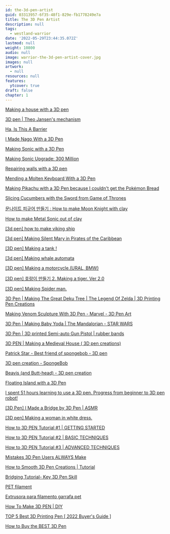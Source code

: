 ```yaml
---
id: the-3d-pen-artist
guid: 03313957-6f35-48f1-829e-fb1778249e7a
title: The 3D Pen Artist
description: null
tags:
  - westland-warrior
date: '2022-05-29T23:44:35.072Z'
lastmod: null
weight: 10800
audio: null
image: warrior-the-3d-pen-artist-cover.jpg
images: null
artwork:
  - null
resources: null
features:
  ytcover: true
draft: false
chapter: 1
---
```


[Making a house with a 3D pen](https://www.youtube.com/watch?v=IxM2zHzxd14 "Play Video")

[3D pen | Theo Jansen's mechanism](https://www.youtube.com/watch?v=ObXeT37b1Gk "Play Video")

[Ha, Is This A Barrier](https://www.youtube.com/watch?v=q83KKPTh49A "Play Video")

[I Made Nago With a 3D Pen](https://www.youtube.com/watch?v=T9DyWNKogtw "Play Video")

[Making Sonic with a 3D Pen](https://www.youtube.com/watch?v=JE06lr3VY30 "Play Video")

[Making Sonic Upgrade: 300 Million](https://www.youtube.com/watch?v=hy0Hieo0Rkc "Play Video")

[Repairing walls with a 3D pen](https://www.youtube.com/watch?v=flximl0xt7U "Play Video")

[Mending a Molten Keyboard With a 3D Pen](https://www.youtube.com/watch?v=yJKmpTrIE14 "Play Video")

[Making Pikachu with a 3D Pen because I couldn't get the Pokémon Bread](https://www.youtube.com/watch?v=hXjvBs8wuSg "Play Video")

[Slicing Cucumbers with the Sword from Game of Thrones](https://www.youtube.com/watch?v=D7XSXVwkzF8 "Play Video")

[문나이트 피규어 만들기 : How to make Moon Knight with clay](https://www.youtube.com/watch?v=oRzt0jNr_wA "Play Video")

[How to make Metal Sonic out of clay](https://www.youtube.com/watch?v=15Q8IQDXy48 "Play Video")

[\[3d pen\] how to make viking ship](https://www.youtube.com/watch?v=XPED_qp4Ihc "Play Video")

[\[3d pen\] Making Silent Mary in Pirates of the Caribbean](https://www.youtube.com/watch?v=6r4c0qZiBBc "Play Video")

[\[3D pen\] Making a tank !](https://www.youtube.com/watch?v=9jKu7FYh1d4 "Play Video")

[\[3d pen\] Making whale automata](https://www.youtube.com/watch?v=cGYfqYFPfPQ "Play Video")

[\[3D pen\] Making a motorcycle.(URAL, BMW)](https://www.youtube.com/watch?v=29dsCVFI0HM "Play Video")

[\[3D pen\] 호랑이 만들기 2. Making a tiger. Ver 2.0](https://www.youtube.com/watch?v=jeywtn622Rs "Play Video")

[\[3D pen\] Making Spider man.](https://www.youtube.com/watch?v=Kbeur5yddc0 "Play Video")

[3D Pen | Making The Great Deku Tree | The Legend Of Zelda | 3D Printing Pen Creations](https://www.youtube.com/watch?v=zSGZ-8c0FxE "Play Video")

[Making Venom Sculpture With 3D Pen - Marvel - 3D Pen Art](https://www.youtube.com/watch?v=wjaso9em1Ss "Play Video")

[3D Pen | Making Baby Yoda | The Mandalorian - STAR WARS](https://www.youtube.com/watch?v=U--0QU1OV4U "Play Video")

[3D Pen | 3D printed Semi-auto Gun Pistol | rubber bands](https://www.youtube.com/watch?v=NgBJ3rLeW90 "Play Video")

[3D PEN | Making a Medieval House ( 3D pen creations)](https://www.youtube.com/watch?v=hosPYWFmgTk "Play Video")

[Patrick Star - Best friend of spongebob - 3D pen](https://www.youtube.com/watch?v=KaDBSwG9fIc "Play Video")

[3D pen creation - SpongeBob](https://www.youtube.com/watch?v=ENxImv9z2GM "Play Video")

[Beavis (and Butt-head) - 3D pen creation](https://www.youtube.com/watch?v=9y-oBqo3CSg "Play Video")

[Floating Island with a 3D Pen](https://www.youtube.com/watch?v=M9uSPNysJUQ "Play Video")

[I spent 51 hours learning to use a 3D pen. Progress from beginner to 3D pen robot!](https://www.youtube.com/watch?v=GcONBptTGbk "Play Video")

[\[3D Pen\] I Made a Bridge by 3D Pen | ASMR](https://www.youtube.com/watch?v=KiSiKjaTcd4 "Play Video")

[\[3D pen\] Making a woman in white dress.](https://www.youtube.com/watch?v=HdihWikOUk4 "Play Video")

[How to 3D PEN Tutorial #1 | GETTING STARTED](https://www.youtube.com/watch?v=iuTSAy--DQQ "Play Video")

[How to 3D PEN Tutorial #2 | BASIC TECHNIQUES](https://www.youtube.com/watch?v=TXEx9z0RyHA "Play Video")

[How to 3D PEN Tutorial #3 | ADVANCED TECHNIQUES](https://www.youtube.com/watch?v=ScE_smi6iUc "Play Video")

[Mistakes 3D Pen Users ALWAYS Make](https://www.youtube.com/watch?v=PIuNVow6QNM "Play Video")

[How to Smooth 3D Pen Creations | Tutorial](https://www.youtube.com/watch?v=JgDaVFBciII "Play Video")

[Bridging Tutorial- Key 3D Pen Skill](https://www.youtube.com/watch?v=9nSmbXCQyRY "Play Video")

[PET filament](https://www.youtube.com/watch?v=t0nunMhJ-04 "Play Video")

[Extrusora para filamento garrafa pet](https://www.youtube.com/watch?v=txyhNCOz11g "Play Video")

[How To Make 3D PEN | DIY](https://www.youtube.com/watch?v=YAeAbO5wq0w "Play Video")

[TOP 5 Best 3D Printing Pen \[ 2022 Buyer's Guide \]](https://www.youtube.com/watch?v=F--jbmymowI "Play Video")

[How to Buy the BEST 3D Pen](https://www.youtube.com/watch?v=A4fvdxUNWgk "Play Video")
